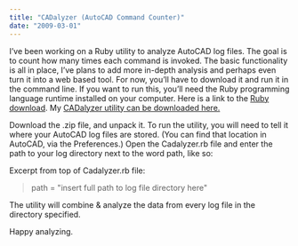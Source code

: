 ```yaml
---
title: "CADalyzer (AutoCAD Command Counter)"
date: "2009-03-01"
---
```


I’ve been working on a Ruby utility to analyze AutoCAD log files. The goal is to count how many times each command is invoked. The basic functionality is all in place, I’ve plans to add more in-depth analysis and perhaps even turn it into a web based tool. For now, you’ll have to download it and run it in the command line. If you want to run this, you’ll need the Ruby programming language runtime installed on your computer. Here is a link to the [Ruby download](http://www.ruby-lang.org/en/downloads/). My [CADalyzer utility can be downloaded here.](http://scenic-shop.com/files/code/Cadalyzer.05b.zip "CADalyzer")

Download the .zip file, and unpack it. To run the utility, you will need to tell it where your AutoCAD log files are stored. (You can find that location in AutoCAD, via the Preferences.) Open the Cadalyzer.rb file and enter the path to your log directory next to the word path, like so:

Excerpt from top of Cadalyzer.rb file:

> path = "insert full path to log file directory here"

The utility will combine & analyze the data from every log file in the directory specified.

Happy analyzing.
